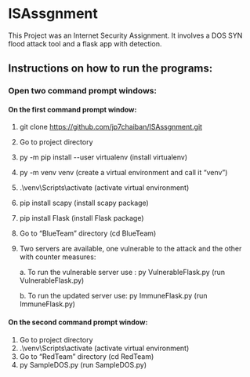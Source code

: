 # ISAssgnment
This Project was an Internet Security Assignment. It involves a DOS SYN flood attack tool and a flask app with detection.

## **Instructions on how to run the programs:**

### Open two command prompt windows:

#### On the first command prompt window:
1.	git clone https://github.com/jp7chaiban/ISAssgnment.git
2.	Go to project directory
3.	py -m pip install --user virtualenv (install virtualenv)
4.	py -m venv venv (create a virtual environment and call it “venv”)
5.	.\venv\Scripts\activate (activate virtual environment)
6.	pip install scapy (install scapy package)
7.	pip install Flask (install Flask package)
8.	Go to “BlueTeam” directory (cd BlueTeam)
9.	Two servers are available, one vulnerable to the attack and the other with counter measures:

    a. To run the vulnerable server use : py VulnerableFlask.py (run VulnerableFlask.py)

    b. To run the updated server use: py ImmuneFlask.py (run ImmuneFlask.py)

#### On the second command prompt window:
1.	Go to project directory
2.	.\venv\Scripts\activate (activate virtual environment)
3.	Go to “RedTeam” directory (cd RedTeam)
4.	py SampleDOS.py (run SampleDOS.py)
